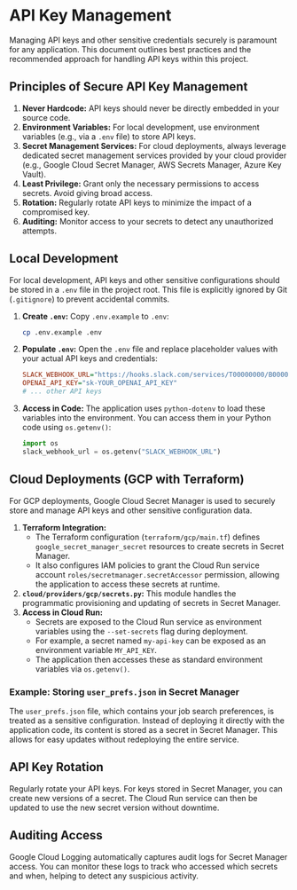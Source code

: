 # API Key Management

Managing API keys and other sensitive credentials securely is paramount for any application. This document outlines best practices and the recommended approach for handling API keys within this project.

## Principles of Secure API Key Management

1.  **Never Hardcode:** API keys should never be directly embedded in your source code.
2.  **Environment Variables:** For local development, use environment variables (e.g., via a `.env` file) to store API keys.
3.  **Secret Management Services:** For cloud deployments, always leverage dedicated secret management services provided by your cloud provider (e.g., Google Cloud Secret Manager, AWS Secrets Manager, Azure Key Vault).
4.  **Least Privilege:** Grant only the necessary permissions to access secrets. Avoid giving broad access.
5.  **Rotation:** Regularly rotate API keys to minimize the impact of a compromised key.
6.  **Auditing:** Monitor access to your secrets to detect any unauthorized attempts.

## Local Development

For local development, API keys and other sensitive configurations should be stored in a `.env` file in the project root. This file is explicitly ignored by Git (`.gitignore`) to prevent accidental commits.

1.  **Create `.env`:** Copy `.env.example` to `.env`:
    ```bash
    cp .env.example .env
    ```
2.  **Populate `.env`:** Open the `.env` file and replace placeholder values with your actual API keys and credentials:
    ```ini
    SLACK_WEBHOOK_URL="https://hooks.slack.com/services/T00000000/B00000000/XXXXXXXXXXXXXXXXXXXX"
    OPENAI_API_KEY="sk-YOUR_OPENAI_API_KEY"
    # ... other API keys
    ```
3.  **Access in Code:** The application uses `python-dotenv` to load these variables into the environment. You can access them in your Python code using `os.getenv()`:
    ```python
    import os
    slack_webhook_url = os.getenv("SLACK_WEBHOOK_URL")
    ```

## Cloud Deployments (GCP with Terraform)

For GCP deployments, Google Cloud Secret Manager is used to securely store and manage API keys and other sensitive configuration data.

1.  **Terraform Integration:**
    *   The Terraform configuration (`terraform/gcp/main.tf`) defines `google_secret_manager_secret` resources to create secrets in Secret Manager.
    *   It also configures IAM policies to grant the Cloud Run service account `roles/secretmanager.secretAccessor` permission, allowing the application to access these secrets at runtime.
2.  **`cloud/providers/gcp/secrets.py`:** This module handles the programmatic provisioning and updating of secrets in Secret Manager.
3.  **Access in Cloud Run:**
    *   Secrets are exposed to the Cloud Run service as environment variables using the `--set-secrets` flag during deployment.
    *   For example, a secret named `my-api-key` can be exposed as an environment variable `MY_API_KEY`.
    *   The application then accesses these as standard environment variables via `os.getenv()`.

### Example: Storing `user_prefs.json` in Secret Manager

The `user_prefs.json` file, which contains your job search preferences, is treated as a sensitive configuration. Instead of deploying it directly with the application code, its content is stored as a secret in Secret Manager. This allows for easy updates without redeploying the entire service.

## API Key Rotation

Regularly rotate your API keys. For keys stored in Secret Manager, you can create new versions of a secret. The Cloud Run service can then be updated to use the new secret version without downtime.

## Auditing Access

Google Cloud Logging automatically captures audit logs for Secret Manager access. You can monitor these logs to track who accessed which secrets and when, helping to detect any suspicious activity.
